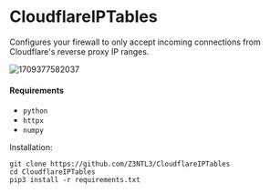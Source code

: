 # CloudflareIPTables

Configures your firewall to only accept incoming connections from Cloudflare's reverse proxy IP ranges.

![1709377582037](https://file+.vscode-resource.vscode-cdn.net/c%3A/Users/efdal/Desktop/CloudflareIPTables/image/README/1709377582037.png)

#### Requirements

- ``python``
- ``httpx``
- ``numpy``

Installation:

```
git clone https://github.com/Z3NTL3/CloudflareIPTables
cd CloudflareIPTables
pip3 install -r requirements.txt
```
